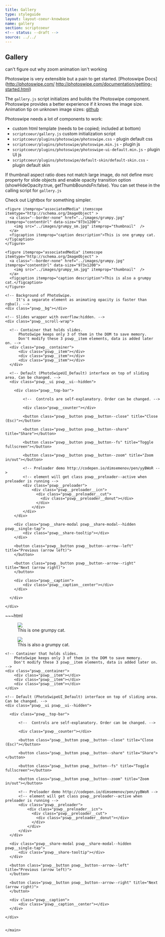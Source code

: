 ```yaml
---
title: Gallery
type: styleguide
layout: layout-coeur-knowbase
name: gallery
section: scriptcoeur
<!-- status: --draft -->
source: ../../
---
```


<main markdown="1">

## Gallery

<div class="_styleguide-todo _message --warning" markdown="1">
  can't figure out why zoom animation isn't working
</div>

Photoswipe is very extensible but a pain to get started. [Photoswipe Docs](http://photoswipe.com/ http://photoswipe.com/documentation/getting-started.html)

The `gallery.js` script initializes and builds the Photoswipe component. Photoswipe provides a better experience if it knows the image size. Animation tip on unknown image sizes: [github](https://github.com/dimsemenov/PhotoSwipe/issues/796)

Photoswipe needs a lot of components to work:

- custom html template (needs to be copied; included at bottom)
- `scriptcoeur/gallery.js` custom initialization script
- `scriptcoeur/plugins/photoswipe/photoswipe.css` - plugin default css
- `scriptcoeur/plugins/photoswipe/photoswipe.min.js` - plugin js
- `scriptcoeur/plugins/photoswipe/photoswipe-ui-default.min.js` - plugin UI js
- `scriptcoeur/plugins/photoswipe/default-skin/default-skin.css` - plugin default skin

If thumbnail aspect ratio does not match large image, do not define msrc property for slide objects and enable opacity transition option (showHideOpacity:true, getThumbBoundsFn:false). You can set these in the calling script for `gallery.js`

Check out Lightbox for something simpler. 


<div class="_styleguide-example">

  <!-- actual gallery -->
  <div id="photos-1" class="_gallery _grid-two" itemscope itemtype="http://schema.org/ImageGallery">

    <figure itemprop="associatedMedia" itemscope itemtype="http://schema.org/ImageObject" >
      <a class="--border-none" href="../images/grumpy.jpg" itemprop="contentUrl" data-size="973x1200">
        <img src="../images/grumpy_sm.jpg" itemprop="thumbnail"  />
      </a>
      <figcaption itemprop="caption description">This is one grumpy cat.</figcaption>
    </figure>

    <figure itemprop="associatedMedia" itemscope itemtype="http://schema.org/ImageObject" >
      <a class="--border-none" href="../images/grumpy.jpg" itemprop="contentUrl" data-size="973x1200">
        <img src="../images/grumpy_sm.jpg" itemprop="thumbnail"  />
      </a>
      <figcaption itemprop="caption description">This is also a grumpy cat.</figcaption>
    </figure>

  </div>

  <!-- initialization script -->
  <script src="../coeur/scriptcoeur/gallery.js" type="text/javascript"></script>

  <link href="../coeur/scriptcoeur/plugins/photoswipe/photoswipe.css" rel="stylesheet">

  <script type="text/javascript" src="../coeur/scriptcoeur/plugins/photoswipe/photoswipe.min.js"></script>
  <script type="text/javascript" src="../coeur/scriptcoeur/plugins/photoswipe/photoswipe-ui-default.min.js"></script>

  <link href="../coeur/scriptcoeur/plugins/photoswipe/default-skin/default-skin.css" rel="stylesheet">


  <!-- launching script -->
  <script>
    $(document).ready(function() {
      initPhotoSwipeFromDOM('._gallery', {noAnimation: false});
    });
  </script>


  <!-- Root element of PhotoSwipe. Must have class pswp. -->
  <div class="pswp" tabindex="-1" role="dialog" aria-hidden="true">

    <!-- Background of PhotoSwipe. 
         It's a separate element as animating opacity is faster than rgba(). -->
    <div class="pswp__bg"></div>

    <!-- Slides wrapper with overflow:hidden. -->
    <div class="pswp__scroll-wrap">

      <!-- Container that holds slides. 
          PhotoSwipe keeps only 3 of them in the DOM to save memory.
          Don't modify these 3 pswp__item elements, data is added later on. -->
      <div class="pswp__container">
          <div class="pswp__item"></div>
          <div class="pswp__item"></div>
          <div class="pswp__item"></div>
      </div>

      <!-- Default (PhotoSwipeUI_Default) interface on top of sliding area. Can be changed. -->
      <div class="pswp__ui pswp__ui--hidden">

        <div class="pswp__top-bar">

            <!--  Controls are self-explanatory. Order can be changed. -->

            <div class="pswp__counter"></div>

            <button class="pswp__button pswp__button--close" title="Close (Esc)"></button>

            <button class="pswp__button pswp__button--share" title="Share"></button>

            <button class="pswp__button pswp__button--fs" title="Toggle fullscreen"></button>

            <button class="pswp__button pswp__button--zoom" title="Zoom in/out"></button>

            <!-- Preloader demo http://codepen.io/dimsemenov/pen/yyBWoR -->
            <!-- element will get class pswp__preloader--active when preloader is running -->
            <div class="pswp__preloader">
                <div class="pswp__preloader__icn">
                  <div class="pswp__preloader__cut">
                    <div class="pswp__preloader__donut"></div>
                  </div>
                </div>
            </div>
        </div>

        <div class="pswp__share-modal pswp__share-modal--hidden pswp__single-tap">
            <div class="pswp__share-tooltip"></div> 
        </div>

        <button class="pswp__button pswp__button--arrow--left" title="Previous (arrow left)">
        </button>

        <button class="pswp__button pswp__button--arrow--right" title="Next (arrow right)">
        </button>

        <div class="pswp__caption">
            <div class="pswp__caption__center"></div>
        </div>

      </div>

    </div>

  </div>

</div>
<!-- end example -->
~~~html

<!-- actual gallery -->
<div id="photos-1" class="_gallery _grid-three" itemscope itemtype="http://schema.org/ImageGallery">

  <figure itemprop="associatedMedia" itemscope itemtype="http://schema.org/ImageObject" >
    <a class="--border-none" href="../images/grumpy.jpg" itemprop="contentUrl" data-size="973x1200">
      <img src="../images/grumpy_sm.jpg" itemprop="thumbnail"  />
    </a>
    <figcaption itemprop="caption description">This is one grumpy cat.</figcaption>
  </figure>

  <figure itemprop="associatedMedia" itemscope itemtype="http://schema.org/ImageObject" >
    <a class="--border-none" href="../images/grumpy.jpg" itemprop="contentUrl" data-size="973x1200">
      <img src="../images/grumpy_sm.jpg" itemprop="thumbnail"  />
    </a>
    <figcaption itemprop="caption description">This is also a grumpy cat.</figcaption>
  </figure>

</div>

<!-- plugin includes -->
<link href="../coeur/scriptcoeur/plugins/photoswipe/photoswipe.css" rel="stylesheet">
<script type="text/javascript" src="../coeur/scriptcoeur/plugins/photoswipe/photoswipe.min.js"></script>
<script type="text/javascript" src="../coeur/scriptcoeur/plugins/photoswipe/photoswipe-ui-default.min.js"></script>
<link href="../coeur/scriptcoeur/plugins/photoswipe/default-skin/default-skin.css" rel="stylesheet">


<!-- init + launch -->
<script src="../coeur/scriptcoeur/gallery.js" type="text/javascript"></script>
<script>
  $(document).ready(function() {
    initPhotoSwipeFromDOM('._gallery', {noAnimation: false});
  });
</script>


<!-- PhotoSwipe Template. Must have class pswp. -->
<div class="pswp" tabindex="-1" role="dialog" aria-hidden="true">

  <!-- Background of PhotoSwipe. 
       It's a separate element as animating opacity is faster than rgba(). -->
  <div class="pswp__bg"></div>

  <!-- Slides wrapper with overflow:hidden. -->
  <div class="pswp__scroll-wrap">

    <!-- Container that holds slides. 
        PhotoSwipe keeps only 3 of them in the DOM to save memory.
        Don't modify these 3 pswp__item elements, data is added later on. -->
    <div class="pswp__container">
        <div class="pswp__item"></div>
        <div class="pswp__item"></div>
        <div class="pswp__item"></div>
    </div>

    <!-- Default (PhotoSwipeUI_Default) interface on top of sliding area. Can be changed. -->
    <div class="pswp__ui pswp__ui--hidden">

      <div class="pswp__top-bar">

          <!--  Controls are self-explanatory. Order can be changed. -->

          <div class="pswp__counter"></div>

          <button class="pswp__button pswp__button--close" title="Close (Esc)"></button>

          <button class="pswp__button pswp__button--share" title="Share"></button>

          <button class="pswp__button pswp__button--fs" title="Toggle fullscreen"></button>

          <button class="pswp__button pswp__button--zoom" title="Zoom in/out"></button>

          <!-- Preloader demo http://codepen.io/dimsemenov/pen/yyBWoR -->
          <!-- element will get class pswp__preloader--active when preloader is running -->
          <div class="pswp__preloader">
              <div class="pswp__preloader__icn">
                <div class="pswp__preloader__cut">
                  <div class="pswp__preloader__donut"></div>
                </div>
              </div>
          </div>
      </div>

      <div class="pswp__share-modal pswp__share-modal--hidden pswp__single-tap">
          <div class="pswp__share-tooltip"></div> 
      </div>

      <button class="pswp__button pswp__button--arrow--left" title="Previous (arrow left)">
      </button>

      <button class="pswp__button pswp__button--arrow--right" title="Next (arrow right)">
      </button>

      <div class="pswp__caption">
          <div class="pswp__caption__center"></div>
      </div>

    </div>

  </div>

</div>

~~~

</main>







